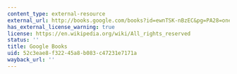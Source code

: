 ```yaml
---
content_type: external-resource
external_url: http://books.google.com/books?id=ewnTSK-nBzEC&pg=PA28=onepage
has_external_license_warning: true
license: https://en.wikipedia.org/wiki/All_rights_reserved
status: ''
title: Google Books
uid: 52c3eae8-f322-45a8-b083-c47231e7171a
wayback_url: ''
---
```

